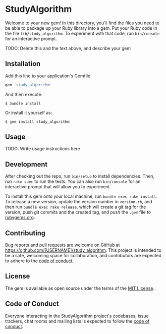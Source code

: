 # StudyAlgorithm

Welcome to your new gem! In this directory, you'll find the files you need to be able to package up your Ruby library into a gem. Put your Ruby code in the file `lib/study_algorithm`. To experiment with that code, run `bin/console` for an interactive prompt.

TODO: Delete this and the text above, and describe your gem

## Installation

Add this line to your application's Gemfile:

```ruby
gem 'study_algorithm'
```

And then execute:

    $ bundle install

Or install it yourself as:

    $ gem install study_algorithm

## Usage

TODO: Write usage instructions here

## Development

After checking out the repo, run `bin/setup` to install dependencies. Then, run `rake spec` to run the tests. You can also run `bin/console` for an interactive prompt that will allow you to experiment.

To install this gem onto your local machine, run `bundle exec rake install`. To release a new version, update the version number in `version.rb`, and then run `bundle exec rake release`, which will create a git tag for the version, push git commits and the created tag, and push the `.gem` file to [rubygems.org](https://rubygems.org).

## Contributing

Bug reports and pull requests are welcome on GitHub at https://github.com/[USERNAME]/study_algorithm. This project is intended to be a safe, welcoming space for collaboration, and contributors are expected to adhere to the [code of conduct](https://github.com/[USERNAME]/study_algorithm/blob/master/CODE_OF_CONDUCT.md).

## License

The gem is available as open source under the terms of the [MIT License](https://opensource.org/licenses/MIT).

## Code of Conduct

Everyone interacting in the StudyAlgorithm project's codebases, issue trackers, chat rooms and mailing lists is expected to follow the [code of conduct](https://github.com/[USERNAME]/study_algorithm/blob/master/CODE_OF_CONDUCT.md).
